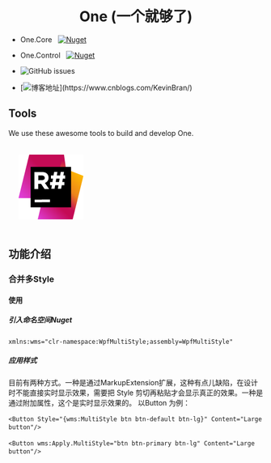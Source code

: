 


<div align="center">

# One (一个就够了)

</div>

* One.Core &nbsp; [![Nuget](https://img.shields.io/nuget/v/One.Core)](https://www.nuget.org/packages/One.Core/)
* One.Control &nbsp; [![Nuget](https://img.shields.io/nuget/v/One.Control)](https://www.nuget.org/packages/One.Control/)

* ![GitHub issues](https://img.shields.io/github/issues/KleinPan/One)

* [![博客地址](https://img.shields.io/badge/cnblogs-Link-brightgreen")](https://www.cnblogs.com/KevinBran/)


## Tools

We use these awesome tools to build and develop One.

<div>
  <a href="https://www.jetbrains.com/resharper/">
    <img alt="R#" width="128" heigth="128" vspace="20" hspace="20" src="./docs/icon_ReSharper.png">
  </a>
</div>

<!--
  ## Nuget Links
  
  | [One.Core](https://www.nuget.org/packages/One.Core/)  | [One.Control](https://www.nuget.org/packages/One.Control/) 
  | ------------- | ------------- 
  
-->
## 功能介绍
### 合并多Style
#### 使用
##### 引入命名空间Nuget
 `xmlns:wms="clr-namespace:WpfMultiStyle;assembly=WpfMultiStyle"`
 #####   应用样式
目前有两种方式。一种是通过MarkupExtension扩展，这种有点儿缺陷，在设计时不能直接实时显示效果，需要把 Style 剪切再粘贴才会显示真正的效果。一种是通过附加属性，这个是实时显示效果的。 以Button 为例：
```
<Button Style="{wms:MultiStyle btn btn-default btn-lg}" Content="Large button"/>

<Button wms:Apply.MultiStyle="btn btn-primary btn-lg" Content="Large button"/>
```

